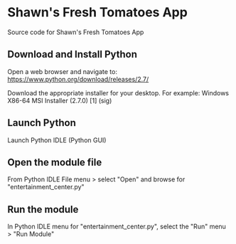 # Shawn's Fresh Tomatoes App
Source code for Shawn's Fresh Tomatoes App

## Download and Install Python
Open a web browser and navigate to:
https://www.python.org/download/releases/2.7/

Download the appropriate installer for your desktop.
For example: Windows X86-64 MSI Installer (2.7.0) [1] (sig)

## Launch Python
Launch Python IDLE (Python GUI)

## Open the module file 
From Python IDLE File menu > select "Open" and browse for "entertainment_center.py"

## Run the module
In Python IDLE menu for "entertainment_center.py", select the "Run" menu > "Run Module"


